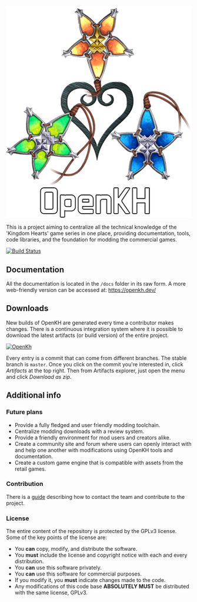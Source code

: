 <p align="center">
  <img src="./images/OpenKH.png" width="540">
</p>

This is a project aiming to centralize all the technical knowledge of the 'Kingdom Hearts' game series in one place, providing documentation, tools, code libraries, and the foundation for modding the commercial games.

[![Build Status](https://dev.azure.com/xeeynamo/OpenKH/_apis/build/status/Xeeynamo.OpenKh?branchName=master)](https://dev.azure.com/xeeynamo/OpenKH/_build/latest?definitionId=4&branchName=master)


## Documentation

All the documentation is located in the `/docs` folder in its raw form. A more web-friendly version can be accessed at: https://openkh.dev/

## Downloads

New builds of OpenKH are generated every time a contributor makes changes. There is a continuous integration system where it is possible to download the latest artifacts (or build version) of the entire project.

[![OpenKh](https://img.shields.io/badge/OpenKh-Download-blue.svg)](https://dev.azure.com/xeeynamo/OpenKH/_build)

Every entry is a commit that can come from different branches. The stable branch is `master`. Once you click on the commit you're interested in, click *Artifacts* at the top right. Then from Artifacts explorer, just open the menu and click *Download as zip*.

## Additional info

### Future plans

* Provide a fully fledged and user friendly modding toolchain.
* Centralize modding downloads with a review system.
* Provide a friendly environment for mod users and creators alike.
* Create a community site and forum where users can openly interact with and help one another with modifications using OpenKH tools and documentation.
* Create a custom game engine that is compatible with assets from the retail games.


### Contribution

There is a [guide](CONTRIBUTING.md) describing how to contact the team and contribute to the project.


### License

The entire content of the repository is protected by the GPLv3 license. Some of the key points of the license are:

- You **can** copy, modify, and distribute the software.
- You **must** include the license and copyright notice with each and every distribution.
- You **can** use this software privately.
- You **can** use this software for commercial purposes.
- If you modify it, you **must** indicate changes made to the code.
- Any modifications of this code base **ABSOLUTELY MUST** be distributed with the same license, GPLv3.
